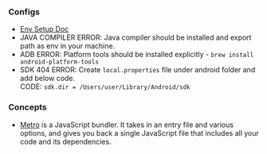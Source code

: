 ### Configs
- [Env Setup Doc](https://reactnative.dev/docs/set-up-your-environment)
- JAVA COMPILER ERROR: Java compiler should be installed and export path as env in your machine.
- ADB ERROR: Platform tools should be installed explicitly - `brew install android-platform-tools`
- SDK 404 ERROR: Create `local.properties` file under android folder and add below code. <br/> CODE: `sdk.dir = /Users/user/Library/Android/sdk`

### Concepts
- [Metro](https://metrobundler.dev/docs/configuration) is a JavaScript bundler. It takes in an entry file and various options, and gives you back a single JavaScript file that includes all your code and its dependencies.